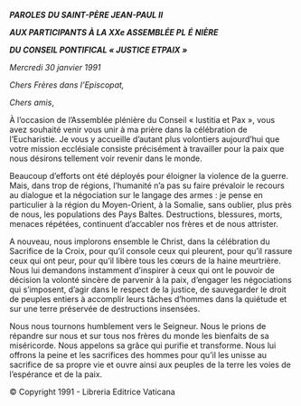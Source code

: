 ***PAROLES*** ***DU SAINT-PÈRE JEAN-PAUL II***

***AUX PARTICIPANTS À LA XXe ASSEMBLÉE PL*** ***É*** ***NIÈRE***

***DU CONSEIL PONTIFICAL « JUSTICE ET******PAIX »***

*Mercredi 30 janvier 1991*

*Chers Frères dans l’Episcopat,*

*Chers amis*,

À l’occasion de l’Assemblée plénière du Conseil « Iustitia et Pax », vous avez souhaité venir vous unir à ma prière dans la célébration de l’Eucharistie. Je vous y accueille d’autant plus volontiers aujourd’hui que votre mission ecclésiale consiste précisément à travailler pour la paix que nous désirons tellement voir revenir dans le monde.

Beaucoup d’efforts ont été déployés pour éloigner la violence de la guerre. Mais, dans trop de régions, l’humanité n’a pas su faire prévaloir le recours au dialogue et la négociation sur le langage des armes : je pense en particulier à la région du Moyen-Orient, à la Somalie, sans oublier, plus près de nous, les populations des Pays Baltes. Destructions, blessures, morts, menaces répétées, continuent d’accabler nos frères et de nous attrister.

A nouveau, nous implorons ensemble le Christ, dans la célébration du Sacrifice de la Croix, pour qu’il console ceux qui pleurent, pour qu’il rassure ceux qui ont peur, pour qu’il libère tous les cœurs de la haine meurtrière. Nous lui demandons instamment d’inspirer à ceux qui ont le pouvoir de décision la volonté sincère de parvenir à la paix, d’engager les négociations qui s’imposent, d’agir dans le respect de la justice, de sauvegarder le droit de peuples entiers à accomplir leurs tâches d’hommes dans la quiétude et sur une terre préservée de destructions insensées.

Nous nous tournons humblement vers le Seigneur. Nous le prions de répandre sur nous et sur tous nos frères du monde les bienfaits de sa miséricorde. Nous appelons sa grâce qui purifie et transforme. Nous lui offrons la peine et les sacrifices des hommes pour qu’il les unisse au sacrifice de sa propre vie et ouvre ainsi aux peuples de la terre les voies de l’espérance et de la paix.

© Copyright 1991 - Libreria Editrice Vaticana
